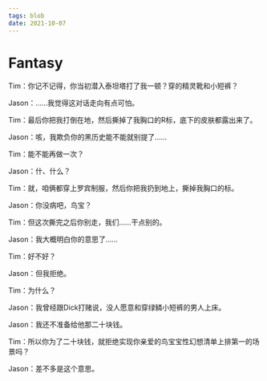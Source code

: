 ```yaml
---
tags: blob
date: 2021-10-07
---
```


# Fantasy

Tim：你记不记得，你当初潜入泰坦塔打了我一顿？穿的精灵靴和小短裤？

Jason：……我觉得这对话走向有点可怕。

Tim：最后你把我打倒在地，然后撕掉了我胸口的R标，底下的皮肤都露出来了。

Jason：咳，我欺负你的黑历史能不能就别提了……

Tim：能不能再做一次？

Jason：什、什么？

Tim：就，咱俩都穿上罗宾制服，然后你把我扔到地上，撕掉我胸口的标。

Jason：你没病吧，鸟宝？

Tim：但这次撕完之后你别走，我们……干点别的。

Jason：我大概明白你的意思了……

Tim：好不好？

Jason：但我拒绝。

Tim：为什么？

Jason：我曾经跟Dick打赌说，没人愿意和穿绿鳞小短裤的男人上床。

Jason：我还不准备给他那二十块钱。

Tim：所以你为了二十块钱，就拒绝实现你亲爱的鸟宝宝性幻想清单上排第一的场景吗？

Jason：差不多是这个意思。
